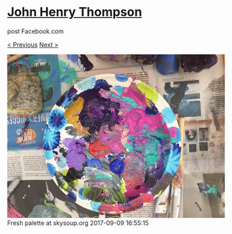 # [John Henry Thompson](../README.md)
post Facebook.com

[< Previous](2017-09-09-5.md) [Next >](2017-09-09-7.md)

[![](../media/2017-09-09/Timeline-Photos-Fresh-palette-at-skysoup-org.jpg)](../README.md)
Fresh palette at skysoup.org
2017-09-09 16:55:15